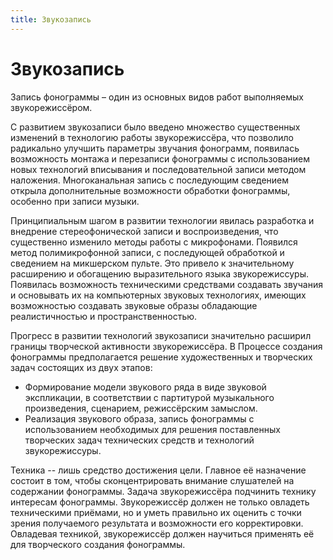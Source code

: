 ```yaml
---
title: Звукозапись
---
```


# Звукозапись

Запись фонограммы – один из основных видов работ  выполняемых звукорежиссёром.

С развитием звукозаписи было введено множество существенных изменений в технологию работы звукорежиссёра, что позволило радикально улучшить параметры звучания фонограмм, появилась возможность монтажа и перезаписи фонограммы с использованием новых технологий вписывания и последовательной записи методом наложения. Многоканальная запись с последующим сведением открыла дополнительные возможности обработки фонограммы, особенно при записи музыки.

Принципиальным шагом в развитии технологии явилась разработка и внедрение стереофонической записи и воспроизведения, что существенно изменило методы работы с микрофонами. Появился метод полимикрофонной записи, с последующей обработкой и сведением на микшерском пульте. Это привело к значительному расширению и обогащению выразительного языка звукорежиссуры. Появилась возможность техническими средствами создавать звучания  и основывать их на компьютерных звуковых технологиях, имеющих возможностью создавать звуковые образы обладающие реалистичностью и пространственностью.

Прогресс в развитии технологий звукозаписи значительно расширил границы творческой активности звукорежиссёра. В Процессе создания фонограммы предполагается решение художественных и творческих задач состоящих из двух этапов:

* Формирование модели звукового ряда в виде звуковой экспликации, в соответствии с партитурой музыкального произведения, сценарием, режиссёрским замыслом.
* Реализация звукового образа, запись фонограммы с использованием необходимых для решения поставленных творческих задач технических средств и технологий звукорежиссуры.

Техника -- лишь средство достижения цели. Главное её назначение состоит в том, чтобы сконцентрировать внимание слушателей на содержании фонограммы. Задача звукорежиссёра подчинить технику интересам фонограммы. Звукорежиссёр должен не только овладеть техническими приёмами, но и уметь правильно их оценить с точки зрения получаемого результата и возможности его корректировки. Овладевая техникой, звукорежиссёр должен научиться применять её для творческого создания фонограммы.        

